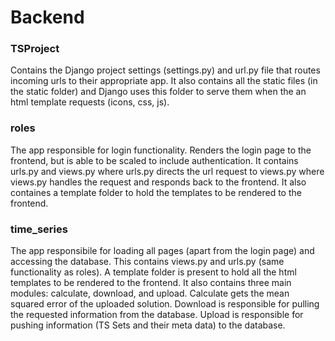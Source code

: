 # Backend

### TSProject
Contains the Django project settings (settings.py) and url.py file that routes incoming urls to their appropriate app. It also contains all the static files (in the static folder) and Django uses this folder to serve them when the an html template requests (icons, css, js).

### roles
The app responsible for login functionality. Renders the login page to the frontend, but is able to be scaled to include authentication. It contains urls.py and views.py where urls.py directs the url request to views.py where views.py handles the request and responds back to the frontend. It also containes a template folder to hold the templates to be rendered to the frontend. 

### time_series
The app responsibile for loading all pages (apart from the login page) and accessing the database. This contains views.py and urls.py (same functionality as roles). A template folder is present to hold all the html templates to be rendered to the frontend. It also contains three main modules: calculate, download, and upload. Calculate gets the mean squared error of the uploaded solution. Download is responsible for pulling the requested information from the database. Upload is responsible for pushing information (TS Sets and their meta data) to the database.
